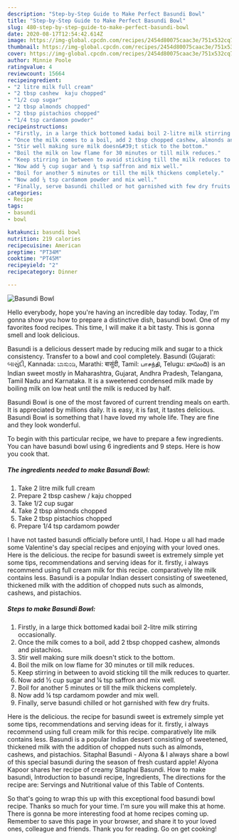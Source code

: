 ```yaml
---
description: "Step-by-Step Guide to Make Perfect Basundi Bowl"
title: "Step-by-Step Guide to Make Perfect Basundi Bowl"
slug: 480-step-by-step-guide-to-make-perfect-basundi-bowl
date: 2020-08-17T12:54:42.614Z
image: https://img-global.cpcdn.com/recipes/2454d80075caac3e/751x532cq70/basundi-bowl-recipe-main-photo.jpg
thumbnail: https://img-global.cpcdn.com/recipes/2454d80075caac3e/751x532cq70/basundi-bowl-recipe-main-photo.jpg
cover: https://img-global.cpcdn.com/recipes/2454d80075caac3e/751x532cq70/basundi-bowl-recipe-main-photo.jpg
author: Minnie Poole
ratingvalue: 4
reviewcount: 15664
recipeingredient:
- "2 litre milk full cream"
- "2 tbsp cashew  kaju chopped"
- "1/2 cup sugar"
- "2 tbsp almonds chopped"
- "2 tbsp pistachios chopped"
- "1/4 tsp cardamom powder"
recipeinstructions:
- "Firstly, in a large thick bottomed kadai boil 2-litre milk stirring occasionally."
- "Once the milk comes to a boil, add 2 tbsp chopped cashew, almonds and pistachios."
- "Stir well making sure milk doesn&#39;t stick to the bottom."
- "Boil the milk on low flame for 30 minutes or till milk reduces."
- "Keep stirring in between to avoid sticking till the milk reduces to quarter."
- "Now add ½ cup sugar and ¼ tsp saffron and mix well."
- "Boil for another 5 minutes or till the milk thickens completely."
- "Now add ¼ tsp cardamom powder and mix well."
- "Finally, serve basundi chilled or hot garnished with few dry fruits."
categories:
- Recipe
tags:
- basundi
- bowl

katakunci: basundi bowl 
nutrition: 219 calories
recipecuisine: American
preptime: "PT34M"
cooktime: "PT45M"
recipeyield: "2"
recipecategory: Dinner

---
```



![Basundi Bowl](https://img-global.cpcdn.com/recipes/2454d80075caac3e/751x532cq70/basundi-bowl-recipe-main-photo.jpg)

Hello everybody, hope you're having an incredible day today. Today, I'm gonna show you how to prepare a distinctive dish, basundi bowl. One of my favorites food recipes. This time, I will make it a bit tasty. This is gonna smell and look delicious.

Basundi is a delicious dessert made by reducing milk and sugar to a thick consistency. Transfer to a bowl and cool completely. Basundi (Gujarati: બાસુંદી, Kannada: ಬಾಸುಂಡಿ, Marathi: बासुंदी, Tamil: பாசந்தி, Telugu: బాసుంది) is an Indian sweet mostly in Maharashtra, Gujarat, Andhra Pradesh, Telangana, Tamil Nadu and Karnataka. It is a sweetened condensed milk made by boiling milk on low heat until the milk is reduced by half.

Basundi Bowl is one of the most favored of current trending meals on earth. It is appreciated by millions daily. It is easy, it is fast, it tastes delicious. Basundi Bowl is something that I have loved my whole life. They are fine and they look wonderful.


To begin with this particular recipe, we have to prepare a few ingredients. You can have basundi bowl using 6 ingredients and 9 steps. Here is how you cook that.

<!--inarticleads1-->

##### The ingredients needed to make Basundi Bowl:

1. Take 2 litre milk full cream
1. Prepare 2 tbsp cashew / kaju chopped
1. Take 1/2 cup sugar
1. Take 2 tbsp almonds chopped
1. Take 2 tbsp pistachios chopped
1. Prepare 1/4 tsp cardamom powder


I have not tasted basundi officially before until, I had. Hope u all had made some Valentine&#39;s day special recipes and enjoying with your loved ones. Here is the delicious. the recipe for basundi sweet is extremely simple yet some tips, recommendations and serving ideas for it. firstly, i always recommend using full cream milk for this recipe. comparatively lite milk contains less. Basundi is a popular Indian dessert consisting of sweetened, thickened milk with the addition of chopped nuts such as almonds, cashews, and pistachios. 

<!--inarticleads2-->

##### Steps to make Basundi Bowl:

1. Firstly, in a large thick bottomed kadai boil 2-litre milk stirring occasionally.
1. Once the milk comes to a boil, add 2 tbsp chopped cashew, almonds and pistachios.
1. Stir well making sure milk doesn&#39;t stick to the bottom.
1. Boil the milk on low flame for 30 minutes or till milk reduces.
1. Keep stirring in between to avoid sticking till the milk reduces to quarter.
1. Now add ½ cup sugar and ¼ tsp saffron and mix well.
1. Boil for another 5 minutes or till the milk thickens completely.
1. Now add ¼ tsp cardamom powder and mix well.
1. Finally, serve basundi chilled or hot garnished with few dry fruits.


Here is the delicious. the recipe for basundi sweet is extremely simple yet some tips, recommendations and serving ideas for it. firstly, i always recommend using full cream milk for this recipe. comparatively lite milk contains less. Basundi is a popular Indian dessert consisting of sweetened, thickened milk with the addition of chopped nuts such as almonds, cashews, and pistachios. Sitaphal Basundi - Alyona &amp; I always share a bowl of this special basundi during the season of fresh custard apple! Alyona Kapoor shares her recipe of creamy Sitaphal Basundi. How to make basundi, Introduction to basundi recipe, Ingredients, The directions for the recipe are: Servings and Nutritional value of this Table of Contents. 

So that's going to wrap this up with this exceptional food basundi bowl recipe. Thanks so much for your time. I'm sure you will make this at home. There is gonna be more interesting food at home recipes coming up. Remember to save this page in your browser, and share it to your loved ones, colleague and friends. Thank you for reading. Go on get cooking!
